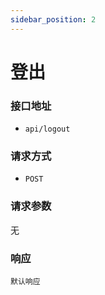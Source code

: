 ```yaml
---
sidebar_position: 2
---
```

# 登出

### 接口地址
- `api/logout`

### 请求方式
- `POST`

### 请求参数
无

### 响应
`默认响应`